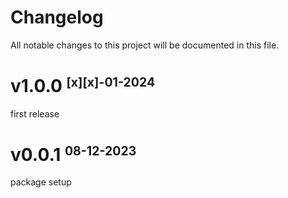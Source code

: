 # Changelog

All notable changes to this project will be documented in this file.

# v1.0.0 <small><sup>[x][x]-01-2024</sup></small>

first release

# v0.0.1 <small><sup>08-12-2023</sup></small>

package setup
